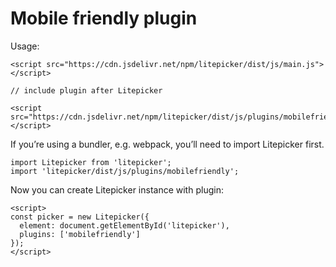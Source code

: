 Mobile friendly plugin
=========

Usage:
```
<script src="https://cdn.jsdelivr.net/npm/litepicker/dist/js/main.js"></script>

// include plugin after Litepicker

<script src="https://cdn.jsdelivr.net/npm/litepicker/dist/js/plugins/mobilefriendly.js"></script>
```

If you’re using a bundler, e.g. webpack, you’ll need to import Litepicker first.
```
import Litepicker from 'litepicker';
import 'litepicker/dist/js/plugins/mobilefriendly';
```

Now you can create Litepicker instance with plugin:
```
<script>
const picker = new Litepicker({ 
  element: document.getElementById('litepicker'),
  plugins: ['mobilefriendly']
});
</script>
```
